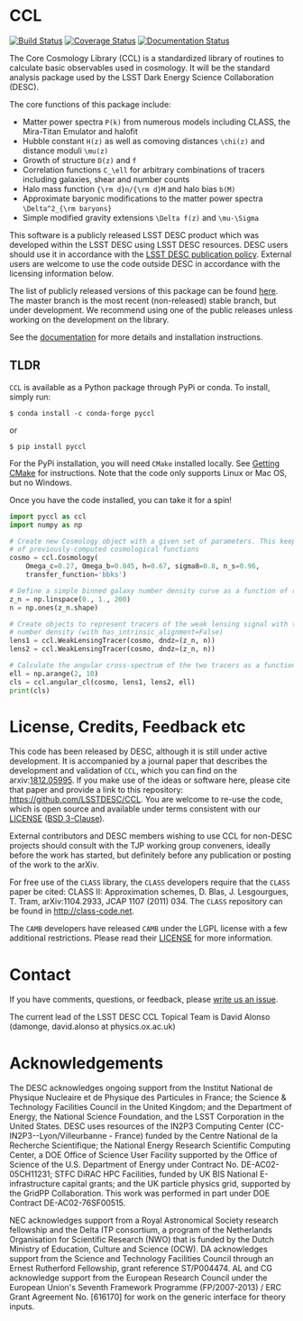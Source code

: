 <!---
STYLE CONVENTION USED
    bolt italic:
        ***file***"
    code:
       `program` or `library``
       `commands` or `paths`
       `variable`
    bold code:
        **`function`**
        **`type`** or **`structure`**
-->
# CCL
[![Build Status](https://travis-ci.org/LSSTDESC/CCL.svg?branch=master)](https://travis-ci.org/LSSTDESC/CCL) [![Coverage Status](https://coveralls.io/repos/github/LSSTDESC/CCL/badge.svg?branch=master)](https://coveralls.io/github/LSSTDESC/CCL?branch=master) [![Documentation Status](https://readthedocs.org/projects/ccl/badge/?version=latest)](https://ccl.readthedocs.io/en/latest/?badge=latest)

The Core Cosmology Library (CCL) is a standardized library of routines to calculate
basic observables used in cosmology. It will be the standard analysis package used by the
LSST Dark Energy Science Collaboration (DESC).

The core functions of this package include:

  - Matter power spectra `P(k)` from numerous models including CLASS, the Mira-Titan Emulator and halofit
  - Hubble constant `H(z)` as well as comoving distances `\chi(z)` and distance moduli `\mu(z)`
  - Growth of structure `D(z)` and `f`
  - Correlation functions `C_\ell` for arbitrary combinations of tracers including galaxies, shear and number counts
  - Halo mass function `{\rm d}n/{\rm d}M` and halo bias `b(M)`
  - Approximate baryonic modifications to the matter power spectra `\Delta^2_{\rm baryons}`
  - Simple modified gravity extensions `\Delta f(z)` and `\mu-\Sigma`

This software is a publicly released LSST DESC product which was developed within the LSST
DESC using LSST DESC resources. DESC users should use it in accordance with the
[LSST DESC publication policy](http://lsstdesc.org/Collaborators). External users are
welcome to use the code outside DESC in accordance with the licensing information below.

The list of publicly released versions of this package can be found
[here](https://github.com/LSSTDESC/CCL/releases). The master branch is the most
recent (non-released) stable branch, but under development. We recommend using one
of the public releases unless working on the development on the library.

See the [documentation](https://ccl.readthedocs.io/en/latest/) for more details
and installation instructions.

## TLDR

`CCL` is available as a Python package through PyPi or conda. To install, simply run:

```
$ conda install -c conda-forge pyccl
```

or

```
$ pip install pyccl
```

For the PyPi installation, you will need ``CMake`` installed locally. See
[Getting CMake](https://ccl.readthedocs.io/en/latest/source/installation.html#getting-cmake)
for instructions. Note that the code only supports Linux or Mac OS, but no Windows.

Once you have the code installed, you can take it for a spin!

```python
import pyccl as ccl
import numpy as np

# Create new Cosmology object with a given set of parameters. This keeps track
# of previously-computed cosmological functions
cosmo = ccl.Cosmology(
    Omega_c=0.27, Omega_b=0.045, h=0.67, sigma8=0.8, n_s=0.96,
    transfer_function='bbks')

# Define a simple binned galaxy number density curve as a function of redshift
z_n = np.linspace(0., 1., 200)
n = np.ones(z_n.shape)

# Create objects to represent tracers of the weak lensing signal with this
# number density (with has_intrinsic_alignment=False)
lens1 = ccl.WeakLensingTracer(cosmo, dndz=(z_n, n))
lens2 = ccl.WeakLensingTracer(cosmo, dndz=(z_n, n))

# Calculate the angular cross-spectrum of the two tracers as a function of ell
ell = np.arange(2, 10)
cls = ccl.angular_cl(cosmo, lens1, lens2, ell)
print(cls)
```

# License, Credits, Feedback etc

This code has been released by DESC, although it is still under active development.
It is accompanied by a journal paper that describes the development and validation of
`CCL`, which you can find on the  arxiv:[1812.05995](https://arxiv.org/abs/1812.05995).
If you make use of the ideas or software here, please cite that paper and provide a
link to this repository: https://github.com/LSSTDESC/CCL. You are welcome to re-use
the code, which is open source and available under terms consistent with our
[LICENSE](https://github.com/LSSTDESC/CCL/blob/master/LICENSE)
([BSD 3-Clause](https://opensource.org/licenses/BSD-3-Clause)).

External contributors and DESC members wishing to use CCL for non-DESC projects
should consult with the TJP working group conveners, ideally before the work has
started, but definitely before any publication or posting of the work to the arXiv.

For free use of the `CLASS` library, the `CLASS` developers require that the `CLASS`
paper be cited: CLASS II: Approximation schemes, D. Blas, J. Lesgourgues, T. Tram, arXiv:1104.2933, JCAP 1107 (2011) 034.
The `CLASS` repository can be found in http://class-code.net.

The `CAMB` developers have released `CAMB` under the LGPL license with a few
additional restrictions. Please read their [LICENSE](https://github.com/cmbant/CAMB/blob/master/LICENCE.txt)
for more information.

# Contact

If you have comments, questions, or feedback, please
[write us an issue](https://github.com/LSSTDESC/CCL/issues).

The current lead of the LSST DESC CCL Topical Team is David Alonso (damonge, david.alonso at physics.ox.ac.uk)


# Acknowledgements

The DESC acknowledges ongoing support from the Institut National de Physique Nucleaire et de Physique des Particules in France; the Science \& Technology Facilities Council in the United Kingdom; and the Department of Energy, the National Science Foundation, and the LSST Corporation in the United States.  DESC uses resources of the IN2P3 Computing Center (CC-IN2P3--Lyon/Villeurbanne - France) funded by the Centre National de la Recherche Scientifique; the National Energy Research Scientific Computing Center, a DOE Office of Science User Facility supported by the Office of Science of the U.S. Department of Energy under Contract No. DE-AC02-05CH11231; STFC DiRAC HPC Facilities, funded by UK BIS National E-infrastructure capital grants; and the UK particle physics grid, supported by the GridPP Collaboration.  This work was performed in part under DOE Contract DE-AC02-76SF00515.

NEC acknowledges support from a Royal Astronomical Society research fellowship and the Delta ITP consortium, a program of the Netherlands Organisation for Scientific Research (NWO) that is funded by the Dutch Ministry of Education, Culture and Science (OCW). DA acknowledges support from the Science and Technology Facilities Council through an Ernest Rutherford Fellowship, grant reference ST/P004474. AL and CG acknowledge support from the European Research Council under the European Union's Seventh Framework Programme (FP/2007-2013) / ERC Grant Agreement No. [616170] for work on the generic interface for theory inputs.
